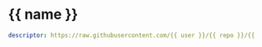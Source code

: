 # {{ name }}


```yaml package
descriptor: https://raw.githubusercontent.com/{{ user }}/{{ repo }}/{{ branch }}/{{ path }}
```
